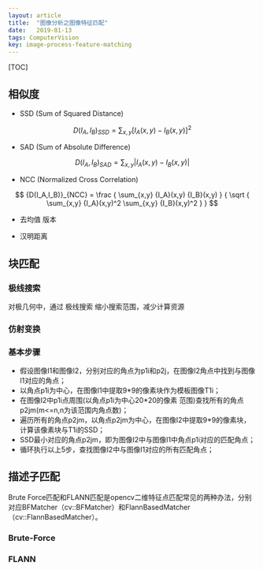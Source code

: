 ```yaml
---
layout: article
title:  "图像分析之图像特征匹配"
date:   2019-01-13
tags: ComputerVision
key: image-process-feature-matching
---
```


[TOC]

## 相似度

* SSD (Sum of Squared Distance)

$$
{D(I_A,I_B)}_{SSD} = \sum_{x,y}[{I_A}(x,y)-{I_B}(x,y)]^2
$$

* SAD (Sum of Absolute Difference)

$$
{D(I_A,I_B)}_{SAD} = \sum_{x,y} | {I_A}(x,y)-{I_B}(x,y) |
$$

* NCC (Normalized Cross Correlation)

$$
{D(I_A,I_B)}_{NCC} =
\frac
{ \sum_{x,y} {I_A}(x,y) {I_B}(x,y) }
{ \sqrt { \sum_{x,y} {I_A}(x,y)^2 \sum_{x,y} {I_B}(x,y)^2 } }
$$

* 去均值 版本

* 汉明距离

## 块匹配

### 极线搜索

对极几何中，通过 极线搜索 缩小搜索范围，减少计算资源

### 仿射变换

### 基本步骤

* 假设图像I1和图像I2，分别对应的角点为p1i和p2j，在图像I2角点中找到与图像I1对应的角点；
* 以角点p1i为中心，在图像I1中提取9*9的像素块作为模板图像T1i；
* 在图像I2中p1i点周围(以角点p1i为中心20*20的像素 范围)查找所有的角点p2jm(m<=n,n为该范围内角点数)；
* 遍历所有的角点p2jm，以角点p2jm为中心，在图像I2中提取9*9的像素块，计算该像素块与T1i的SSD；
* SSD最小对应的角点p2jm，即为图像I2中与图像I1中角点p1i对应的匹配角点；
* 循环执行以上5步，查找图像I2中与图像I1对应的所有匹配角点；

## 描述子匹配

Brute Force匹配和FLANN匹配是opencv二维特征点匹配常见的两种办法，分别对应BFMatcher（cv::BFMatcher）和FlannBasedMatcher（cv::FlannBasedMatcher）。

### Brute-Force

### FLANN
